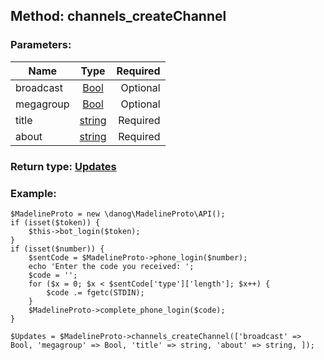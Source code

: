 ## Method: channels\_createChannel  

### Parameters:

| Name     |    Type       | Required |
|----------|:-------------:|---------:|
|broadcast|[Bool](../types/Bool.md) | Optional|
|megagroup|[Bool](../types/Bool.md) | Optional|
|title|[string](../types/string.md) | Required|
|about|[string](../types/string.md) | Required|


### Return type: [Updates](../types/Updates.md)

### Example:


```
$MadelineProto = new \danog\MadelineProto\API();
if (isset($token)) {
    $this->bot_login($token);
}
if (isset($number)) {
    $sentCode = $MadelineProto->phone_login($number);
    echo 'Enter the code you received: ';
    $code = '';
    for ($x = 0; $x < $sentCode['type']['length']; $x++) {
        $code .= fgetc(STDIN);
    }
    $MadelineProto->complete_phone_login($code);
}

$Updates = $MadelineProto->channels_createChannel(['broadcast' => Bool, 'megagroup' => Bool, 'title' => string, 'about' => string, ]);
```